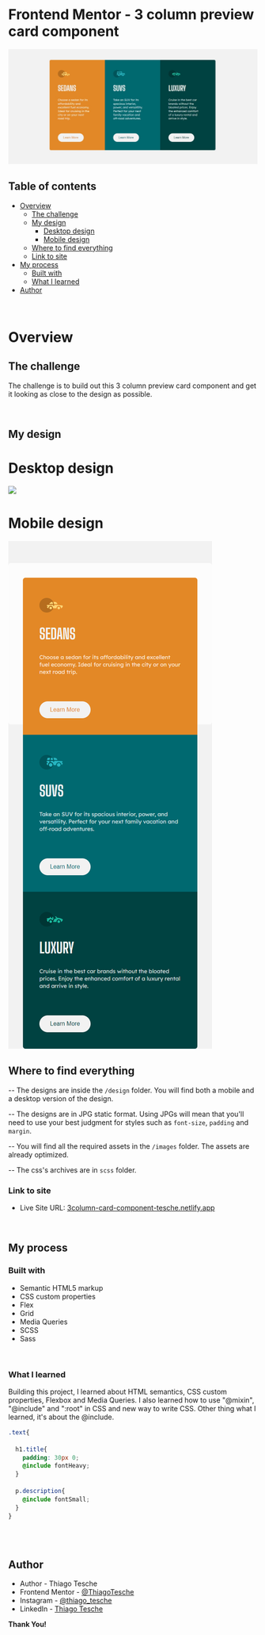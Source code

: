 # Frontend Mentor - 3 column preview card component

![Design preview for the 3 column preview card component](./design/my-desktop-design.jpg)

## Table of contents

- [Overview](#overview)
  - [The challenge](#the-challenge)
  - [My design](#my-design)
    - [Desktop design](#desktop-desing)
    - [Mobile design](#mobile-design)
  - [Where to find everything](#where-to-find-everything)
  - [Link to site](#link-to-site)
- [My process](#my-process)
  - [Built with](#built-with)
  - [What I learned](#what-i-learned)
- [Author](#author)

<br>

# Overview

## The challenge

The challenge is to build out this 3 column preview card component and get it looking as close to the design as possible.

<br>

## My design

# Desktop design

![](./design/my-design-desktop.jpg)

# Mobile design

![](./design/my-mobile-design.png)

## Where to find everything

-- The designs are inside the `/design` folder. You will find both a mobile and a desktop version of the design. 

-- The designs are in JPG static format. Using JPGs will mean that you'll need to use your best judgment for styles such as `font-size`, `padding` and `margin`. 

-- You will find all the required assets in the `/images` folder. The assets are already optimized.

-- The css's archives are in `scss` folder.

### Link to site

- Live Site URL: [3column-card-component-tesche.netlify.app](https://3column-card-component-tesche.netlify.app/)

<br>

## My process

### Built with

- Semantic HTML5 markup
- CSS custom properties
- Flex
- Grid
- Media Queries
- SCSS
- Sass

<br>

### What I learned

Building this project, I learned about HTML semantics, CSS custom properties, Flexbox and Media Queries. I also learned how to use "@mixin", "@include" and ":root" in CSS and new way to write CSS. Other thing what I learned, it's about the @include.  

```css
.text{
            
  h1.title{
    padding: 30px 0;
    @include fontHeavy;
  }

  p.description{
    @include fontSmall;
  }
}
```
<br>

<br>

## Author

- Author - Thiago Tesche
- Frontend Mentor - [@ThiagoTesche](https://www.frontendmentor.io/profile/ThiagoTesche)
- Instagram - [@thiago_tesche](https://www.instagram.com/thiago_tesche/)
- LinkedIn - [Thiago Tesche](https://www.linkedin.com/in/thiago-tesche-996b52213/)


<strong>Thank You!</strong>